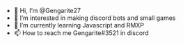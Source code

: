 - 👋 Hi, I’m @Gengarite27
- 👀 I’m interested in making discord bots and small games
- 🌱 I’m currently learning Javascript and RMXP
- 📫 How to reach me Gengarite#3521 in discord

<!---
Gengarite27/Gengarite27 is a ✨ special ✨ repository because its `README.md` (this file) appears on your GitHub profile.
You can click the Preview link to take a look at your changes.
--->
